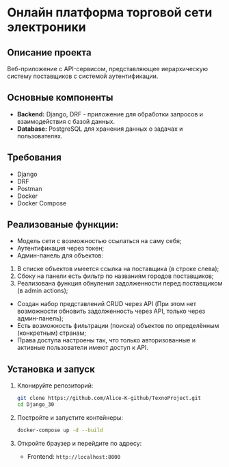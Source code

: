 # Онлайн платформа торговой сети электроники

## Описание проекта

Веб-приложение с API-сервисом, представляющее иерархическую систему поставщиков с системой аутентификации.

## Основные компоненты

- **Backend:** Django, DRF - приложение для обработки запросов и взаимодействия с базой данных.
- **Database:** PostgreSQL для хранения данных о задачах и пользователях.

## Требования

- Django
- DRF
- Postman
- Docker
- Docker Compose

## Реализованые функции:

- Модель сети с возможностью ссылаться на саму себя;
- Аутентификация через токен;
- Админ-панель для объектов:
1. В списке объектов имеется ссылка на поставщика (в строке слева);
2. Сбоку на панели есть фильтр по названиям городов поставщиков;
3. Реализована функция обнуления задолженности перед поставщиком (в admin actions);
- Создан набор представлений CRUD через API (При этом нет возможности обновить задолженность через API, только через админ-панель);
- Есть возможность фильтрации (поиска) объектов по определённым (конкретным) странам;
- Права доступа настроены так, что только авторизованные и активные пользователи имеют доступ к API.

## Установка и запуск

1. Клонируйте репозиторий:

    ```bash
    git clone https://github.com/Alice-K-github/TexnoProject.git
    cd Django_30
    ```

2. Постройте и запустите контейнеры:

    ```bash
    docker-compose up -d --build
    ```

3. Откройте браузер и перейдите по адресу:

    - Frontend: `http://localhost:8000`